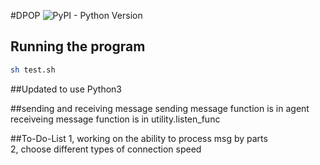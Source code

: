 #DPOP
![PyPI - Python Version](https://img.shields.io/badge/python-≥3-blue.svg)


## Running the program
```sh
sh test.sh
```

##Updated to use Python3

##sending and receiving message
sending message function is in agent\
receiveing message function is in utility.listen_func

##To-Do-List
1, working on the ability to process msg by parts\
2, choose different types of connection speed
